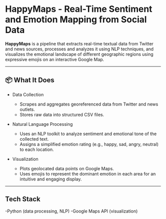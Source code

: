 # HappyMaps - Real-Time Sentiment and Emotion Mapping from Social Data

**HappyMaps** is a pipeline that extracts real-time textual data from Twitter and news sources, processes and analyzes it using NLP techniques, and visualizes the emotional landscape of different geographic regions using expressive emojis on an interactive Google Map.

---

## 📦 What It Does
- Data Collection
    - Scrapes and aggregates georeferenced data from Twitter and news outlets.
    - Stores raw data into structured CSV files.

- Natural Language Processing
    - Uses an NLP toolkit to analyze sentiment and emotional tone of the collected text.
    - Assigns a simplified emotion rating (e.g., happy, sad, angry, neutral) to each location.

- Visualization
    - Plots geolocated data points on Google Maps.
    - Uses emojis to represent the dominant emotion in each area for an intuitive and engaging display.

---

## Tech Stack
-Python (data processing, NLP)
-Google Maps API (visualization)
